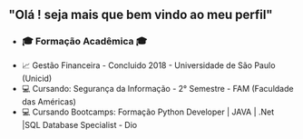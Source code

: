    ## "Olá ! seja mais que bem vindo ao meu perfil" ##  
   
   - ### 🎓 Formação Acadêmica 🎓 ###
- 📈 Gestão Financeira - Concluido 2018 - Universidade de São Paulo (Unicid) 
- 💻 Cursando: Segurança da Informação - 2° Semestre - FAM (Faculdade das Américas)
- 💻 Cursando Bootcamps: Formação Python Developer | JAVA | .Net |SQL Database Specialist - Dio


